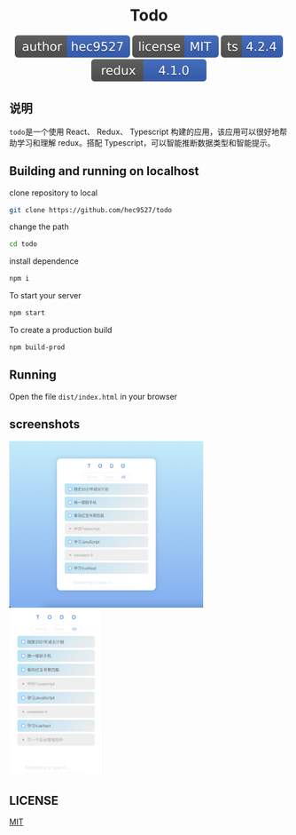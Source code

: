 <div style="text-align:center;" align="center">

# Todo

![](svg/author-hec9527.svg)
![](svg/license-MIT.svg)
![](svg/ts-4.2.4.svg)
![](svg/redux-4.1.0.svg)

</div>

## 说明

`todo`是一个使用 React、 Redux、 Typescript 构建的应用，该应用可以很好地帮助学习和理解 redux。搭配 Typescript，可以智能推断数据类型和智能提示。

## Building and running on localhost

clone repository to local

```zsh
git clone https://github.com/hec9527/todo
```

change the path

```zsh
cd todo
```

install dependence

```zsh
npm i
```

To start your server

```zsh
npm start
```

To create a production build

```zsh
npm build-prod
```

## Running

Open the file `dist/index.html` in your browser

## screenshots

<img src="./images/20210527_18-31-21.png" width='auto' height='300' display='inline-block' />

<img src="./images/20210527_18-31-29.png" width='auto' height='300' display='inline-block' />

## LICENSE

[MIT](./LICENSE)

